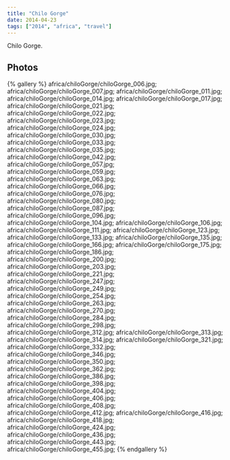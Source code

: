 ```yaml
---
title: "Chilo Gorge"
date: 2014-04-23
tags: ["2014", "africa", "travel"]
---
```


Chilo Gorge.

## Photos

{% gallery %}
africa/chiloGorge/chiloGorge_006.jpg;
africa/chiloGorge/chiloGorge_007.jpg;
africa/chiloGorge/chiloGorge_011.jpg;
africa/chiloGorge/chiloGorge_014.jpg;
africa/chiloGorge/chiloGorge_017.jpg;
africa/chiloGorge/chiloGorge_021.jpg;
africa/chiloGorge/chiloGorge_022.jpg;
africa/chiloGorge/chiloGorge_023.jpg;
africa/chiloGorge/chiloGorge_024.jpg;
africa/chiloGorge/chiloGorge_030.jpg;
africa/chiloGorge/chiloGorge_033.jpg;
africa/chiloGorge/chiloGorge_035.jpg;
africa/chiloGorge/chiloGorge_042.jpg;
africa/chiloGorge/chiloGorge_057.jpg;
africa/chiloGorge/chiloGorge_059.jpg;
africa/chiloGorge/chiloGorge_063.jpg;
africa/chiloGorge/chiloGorge_066.jpg;
africa/chiloGorge/chiloGorge_076.jpg;
africa/chiloGorge/chiloGorge_080.jpg;
africa/chiloGorge/chiloGorge_087.jpg;
africa/chiloGorge/chiloGorge_096.jpg;
africa/chiloGorge/chiloGorge_104.jpg;
africa/chiloGorge/chiloGorge_106.jpg;
africa/chiloGorge/chiloGorge_111.jpg;
africa/chiloGorge/chiloGorge_123.jpg;
africa/chiloGorge/chiloGorge_133.jpg;
africa/chiloGorge/chiloGorge_135.jpg;
africa/chiloGorge/chiloGorge_166.jpg;
africa/chiloGorge/chiloGorge_175.jpg;
africa/chiloGorge/chiloGorge_186.jpg;
africa/chiloGorge/chiloGorge_200.jpg;
africa/chiloGorge/chiloGorge_203.jpg;
africa/chiloGorge/chiloGorge_221.jpg;
africa/chiloGorge/chiloGorge_247.jpg;
africa/chiloGorge/chiloGorge_249.jpg;
africa/chiloGorge/chiloGorge_254.jpg;
africa/chiloGorge/chiloGorge_263.jpg;
africa/chiloGorge/chiloGorge_270.jpg;
africa/chiloGorge/chiloGorge_284.jpg;
africa/chiloGorge/chiloGorge_298.jpg;
africa/chiloGorge/chiloGorge_312.jpg;
africa/chiloGorge/chiloGorge_313.jpg;
africa/chiloGorge/chiloGorge_314.jpg;
africa/chiloGorge/chiloGorge_321.jpg;
africa/chiloGorge/chiloGorge_332.jpg;
africa/chiloGorge/chiloGorge_346.jpg;
africa/chiloGorge/chiloGorge_350.jpg;
africa/chiloGorge/chiloGorge_362.jpg;
africa/chiloGorge/chiloGorge_386.jpg;
africa/chiloGorge/chiloGorge_398.jpg;
africa/chiloGorge/chiloGorge_404.jpg;
africa/chiloGorge/chiloGorge_406.jpg;
africa/chiloGorge/chiloGorge_408.jpg;
africa/chiloGorge/chiloGorge_412.jpg;
africa/chiloGorge/chiloGorge_416.jpg;
africa/chiloGorge/chiloGorge_418.jpg;
africa/chiloGorge/chiloGorge_424.jpg;
africa/chiloGorge/chiloGorge_436.jpg;
africa/chiloGorge/chiloGorge_443.jpg;
africa/chiloGorge/chiloGorge_455.jpg;
{% endgallery %}
